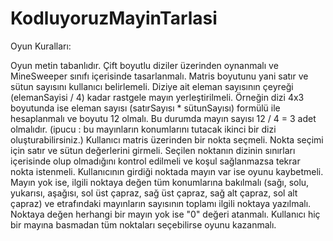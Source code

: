# KodluyoruzMayinTarlasi
Oyun Kuralları:


 Oyun metin tabanlıdır. 
 Çift boyutlu diziler üzerinden oynanmalı ve MineSweeper sınıfı içerisinde tasarlanmalı. 
 Matris boyutunu yani satır ve sütun sayısını kullanıcı belirlemeli. 
 Diziye ait eleman sayısının çeyreği (elemanSayisi / 4) kadar rastgele mayın yerleştirilmeli. Örneğin dizi 4x3 boyutunda ise eleman sayısı (satırSayısı * sütunSayısı) formülü ile hesaplanmalı ve boyutu 12 olmalı. Bu durumda mayın sayısı 12 / 4 = 3 adet olmalıdır. (ipucu : bu mayınların konumlarını tutacak ikinci bir dizi oluşturabilirsiniz.) 
 Kullanıcı matris üzerinden bir nokta seçmeli. Nokta seçimi için satır ve sütun değerlerini girmeli. 
 Seçilen noktanın dizinin sınırları içerisinde olup olmadığını kontrol edilmeli ve koşul sağlanmazsa tekrar nokta istenmeli. 
 Kullanıcının girdiği noktada mayın var ise oyunu kaybetmeli. 
 Mayın yok ise, ilgili noktaya değen tüm konumlarına bakılmalı (sağı, solu, yukarısı, aşağısı, sol üst çapraz, sağ üst çapraz, sağ alt çapraz, sol alt çapraz) ve etrafındaki mayınların sayısının toplamı ilgili noktaya yazılmalı. Noktaya değen herhangi bir mayın yok ise "0" değeri atanmalı. 
 Kullanıcı hiç bir mayına basmadan tüm noktaları seçebilirse oyunu kazanmalı. 
